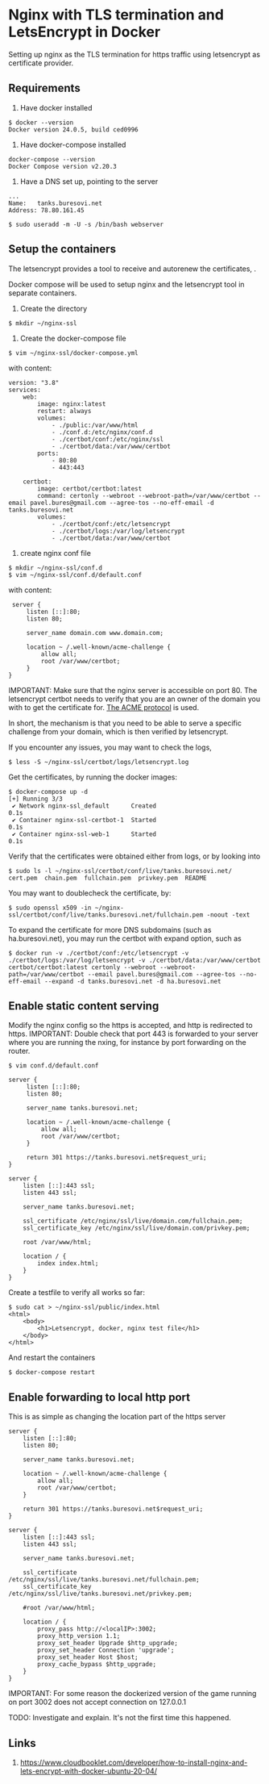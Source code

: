 # Nginx with TLS termination and LetsEncrypt in Docker

Setting up nginx as the TLS termination for https traffic using letsencrypt as certificate provider.

## Requirements
1. Have docker installed
```
$ docker --version
Docker version 24.0.5, build ced0996
```
1. Have docker-compose installed
```
docker-compose --version
Docker Compose version v2.20.3
```
1. Have a DNS set up, pointing to the server
```
...
Name:	tanks.buresovi.net
Address: 78.80.161.45

```


```
$ sudo useradd -m -U -s /bin/bash webserver
```

## Setup the containers
The letsencrypt provides a tool to receive and autorenew the certificates, .

Docker compose will be used to setup nginx and the letsencrypt tool in separate containers.

1. Create the directory
```
$ mkdir ~/nginx-ssl
```
1. Create the docker-compose file
```
$ vim ~/nginx-ssl/docker-compose.yml
```
with content:
```
version: "3.8"
services:
    web: 
        image: nginx:latest
        restart: always
        volumes:
            - ./public:/var/www/html
            - ./conf.d:/etc/nginx/conf.d
            - ./certbot/conf:/etc/nginx/ssl
            - ./certbot/data:/var/www/certbot
        ports:
            - 80:80
            - 443:443

    certbot:
        image: certbot/certbot:latest
        command: certonly --webroot --webroot-path=/var/www/certbot --email pavel.bures@gmail.com --agree-tos --no-eff-email -d tanks.buresovi.net 
        volumes:
            - ./certbot/conf:/etc/letsencrypt
            - ./certbot/logs:/var/log/letsencrypt
            - ./certbot/data:/var/www/certbot
```
1. create nginx conf file
```
$ mkdir ~/nginx-ssl/conf.d
$ vim ~/nginx-ssl/conf.d/default.conf
```
with content:
```
 server {
     listen [::]:80;
     listen 80;

     server_name domain.com www.domain.com;

     location ~ /.well-known/acme-challenge {
         allow all; 
         root /var/www/certbot;
     }
} 
```

IMPORTANT: Make sure that the nginx server is accessible on port 80. The letsencrypt certbot needs to verify that you are an owner of the domain you with to get the certificate for.
[The ACME protocol](https://tools.ietf.org/html/rfc8555) is used.

In short, the mechanism is that you need to be able to serve a specific challenge from your domain, which is then verified by letsencrypt.

If you encounter any issues, you may want to check the logs, 
```
$ less -S ~/nginx-ssl/certbot/logs/letsencrypt.log
```

Get the certificates, by running the docker images:
```
$ docker-compose up -d
[+] Running 3/3
 ✔ Network nginx-ssl_default      Created                                          0.1s 
 ✔ Container nginx-ssl-certbot-1  Started                                          0.1s 
 ✔ Container nginx-ssl-web-1      Started                                          0.1s 
```

Verify that the certificates were obtained either from logs, or by looking into
```
$ sudo ls -l ~/nginx-ssl/certbot/conf/live/tanks.buresovi.net/
cert.pem  chain.pem  fullchain.pem  privkey.pem  README
```

You may want to doublecheck the certificate, by:
```
$ sudo openssl x509 -in ~/nginx-ssl/certbot/conf/live/tanks.buresovi.net/fullchain.pem -noout -text
```

To expand the certificate for more DNS subdomains (such as ha.buresovi.net), you may run the certbot with expand option, such as
```
$ docker run -v ./certbot/conf:/etc/letsencrypt -v ./certbot/logs:/var/log/letsencrypt -v ./certbot/data:/var/www/certbot  certbot/certbot:latest certonly --webroot --webroot-path=/var/www/certbot --email pavel.bures@gmail.com --agree-tos --no-eff-email --expand -d tanks.buresovi.net -d ha.buresovi.net
```



## Enable static content serving

Modify the nginx config so the https is accepted, and http is redirected to https.
IMPORTANT: Double check that port 443 is forwarded to your server where you are running the nxing, for instance by port forwarding on the router.

```
$ vim conf.d/default.conf 
```

```
server {
     listen [::]:80;
     listen 80;

     server_name tanks.buresovi.net;

     location ~ /.well-known/acme-challenge {
         allow all;
         root /var/www/certbot;
     }

     return 301 https://tanks.buresovi.net$request_uri;
}

server {
    listen [::]:443 ssl;
    listen 443 ssl;

    server_name tanks.buresovi.net;

    ssl_certificate /etc/nginx/ssl/live/domain.com/fullchain.pem;
    ssl_certificate_key /etc/nginx/ssl/live/domain.com/privkey.pem;

    root /var/www/html;

    location / {
        index index.html;
    }
}
```

Create a testfile to verify all works so far:
```
$ sudo cat > ~/nginx-ssl/public/index.html
<html>
    <body>
        <h1>Letsencrypt, docker, nginx test file</h1>
    </body>
</html>
```

And restart the containers
```
$ docker-compose restart
```

## Enable forwarding to local http port
This is as simple as changing the location part of the https server

```
server {
    listen [::]:80;
    listen 80;

    server_name tanks.buresovi.net;

    location ~ /.well-known/acme-challenge {
        allow all;
        root /var/www/certbot;
    }

    return 301 https://tanks.buresovi.net$request_uri;
}

server {
    listen [::]:443 ssl;
    listen 443 ssl;

    server_name tanks.buresovi.net;

    ssl_certificate /etc/nginx/ssl/live/tanks.buresovi.net/fullchain.pem;
    ssl_certificate_key /etc/nginx/ssl/live/tanks.buresovi.net/privkey.pem;

    #root /var/www/html;

    location / {
        proxy_pass http://<localIP>:3002;
        proxy_http_version 1.1;
        proxy_set_header Upgrade $http_upgrade;
        proxy_set_header Connection 'upgrade';
        proxy_set_header Host $host;
        proxy_cache_bypass $http_upgrade;
    }
}
```
IMPORTANT: For some reason the dockerized version of the game running on port 3002 does not accept connection on 127.0.0.1

TODO: Investigate and explain. It's not the first time this happened.


## Links
1. https://www.cloudbooklet.com/developer/how-to-install-nginx-and-lets-encrypt-with-docker-ubuntu-20-04/
